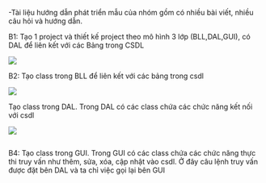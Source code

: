 -Tài liệu hướng dẫn phát triển mẫu của nhóm gồm có nhiều bài viết, nhiều câu hỏi và hướng dẫn.

B1: Tạo 1 project và thiết kế project theo mô hình 3 lớp (BLL,DAL,GUI), có DAL để liên kết với các Bảng trong CSDL
<p><img src="https://scontent.fsgn2-1.fna.fbcdn.net/v/t1.0-9/19990587_683472361864016_9169948813736673057_n.jpg?oh=b89c42ed94e1cc2ae817d69ce14589e7&oe=59C41C98"></p>
B2: Tạo class trong BLL để liên kết với các bảng trong csdl
<p><img src="https://scontent.fsgn2-1.fna.fbcdn.net/v/t1.0-9/20108622_683472358530683_6520671058873428397_n.jpg?oh=4ed920706b3a3511793b9c71e01176e2&oe=5A0A56FD"></p>
Tạo class trong DAL. Trong DAL có các class chứa các chức năng kết nối với csdl
<p><img src="https://scontent.fsgn2-1.fna.fbcdn.net/v/t1.0-9/20108622_683472358530683_6520671058873428397_n.jpg?oh=4ed920706b3a3511793b9c71e01176e2&oe=5A0A56FD"></p>
<p><img src=""></p>
B4: Tạo class trong GUI. Trong GUI có các class chứa các chức năng thực thi truy vấn như thêm, sửa, xóa, cập nhật vào csdl.
Ở đây câu lệnh truy vấn được đặt bên DAL và ta chỉ việc gọi lại bên GUI
